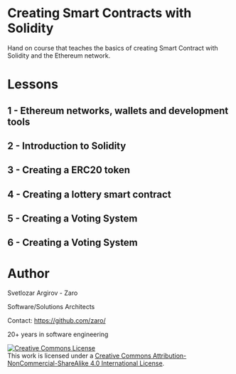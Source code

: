 # Creating Smart Contracts with Solidity

Hand on course that teaches the basics of creating Smart Contract with Solidity and the Ethereum network.

# Lessons

## 1 - Ethereum networks, wallets and development tools

## 2 - Introduction to Solidity

## 3 - Creating a ERC20 token

## 4 - Creating a lottery smart contract

## 5 - Creating a Voting System

## 6 - Creating a Voting System

# Author

Svetlozar Argirov - Zaro

Software/Solutions Architects

Contact: https://github.com/zaro/

20+ years in software engineering

<a rel="license" href="http://creativecommons.org/licenses/by-nc-sa/4.0/"><img alt="Creative Commons License" style="border-width:0" src="https://i.creativecommons.org/l/by-nc-sa/4.0/80x15.png" /></a><br />This work is licensed under a <a rel="license" href="http://creativecommons.org/licenses/by-nc-sa/4.0/">Creative Commons Attribution-NonCommercial-ShareAlike 4.0 International License</a>.
